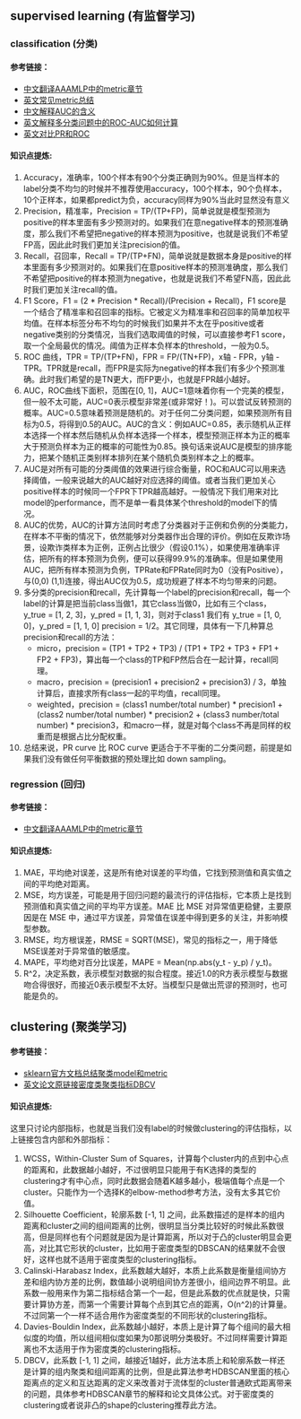 ## supervised learning (有监督学习)

### classification (分类)
#### 参考链接：
- [中文翻译AAAMLP中的metric章节](https://zhuanlan.zhihu.com/p/476927099)
- [英文常见metric总结](https://www.analyticsvidhya.com/blog/2019/08/11-important-model-evaluation-error-metrics/)
- [中文解释AUC的含义](https://www.zhihu.com/question/39840928)
- [英文解释多分类问题中的ROC-AUC如何计算](https://towardsdatascience.com/multiclass-classification-evaluation-with-roc-curves-and-roc-auc-294fd4617e3a)
- [英文对比PR和ROC](https://machinelearningmastery.com/roc-curves-and-precision-recall-curves-for-classification-in-python/)
#### 知识点提炼:
1. Accuracy，准确率，100个样本有90个分类正确则为90%。但是当样本的label分类不均匀的时候并不推荐使用accuracy，100个样本，90个负样本，10个正样本，如果都predict为负，accuracy同样为90%当此时显然没有意义
2. Precision，精准率，Precision = TP/(TP+FP)，简单说就是模型预测为positive的样本里面有多少预测对的。如果我们在意negative样本的预测准确度，那么我们不希望把negative的样本预测为positive，也就是说我们不希望FP高，因此此时我们更加关注precision的值。
3. Recall，召回率，Recall = TP/(TP+FN)，简单说就是数据本身是positive的样本里面有多少预测对的。如果我们在意positive样本的预测准确度，那么我们不希望把positive的样本预测为negative，也就是说我们不希望FN高，因此此时我们更加关注recall的值。
4. F1 Score，F1 = (2 * Precision * Recall)/(Precision + Recall)，F1 score是一个结合了精准率和召回率的指标。它被定义为精准率和召回率的简单加权平均值。在样本标签分布不均匀的时候我们如果并不太在乎positive或者negative类别的分类情况，当我们选取阈值的时候，可以直接参考F1 score，取一个全局最优的情况。阈值为正样本负样本的threshold，一般为0.5。
5. ROC 曲线，TPR = TP/(TP+FN)，FPR = FP/(TN+FP)，x轴 - FPR，y轴 - TPR。TPR就是recall，而FPR是实际为negative的样本我们有多少个预测准确。此时我们希望的是TN更大，而FP更小，也就是FPR越小越好。
6. AUC，ROC曲线下面积，范围在[0, 1]，AUC=1意味着你有一个完美的模型，但一般不太可能，AUC=0表示模型非常差(或非常好！)。可以尝试反转预测的概率。AUC=0.5意味着预测是随机的。对于任何二分类问题，如果预测所有目标为0.5，将得到0.5的AUC。AUC的含义：例如AUC=0.85，表示随机从正样本选择一个样本然后随机从负样本选择一个样本，模型预测正样本为正的概率大于预测负样本为正的概率的可能性为0.85。换句话来说AUC是模型的排序能力，把某个随机正类别样本排列在某个随机负类别样本之上的概率。
7. AUC是对所有可能的分类阈值的效果进行综合衡量，ROC和AUC可以用来选择阈值，一般来说越大的AUC越好对应选择的阈值。或者当我们更加关心positive样本的时候同一个FPR下TPR越高越好。一般情况下我们用来对比model的performance，而不是单一看具体某个threshold的model下的情况。
8. AUC的优势，AUC的计算方法同时考虑了分类器对于正例和负例的分类能力，在样本不平衡的情况下，依然能够对分类器作出合理的评价。例如在反欺诈场景，设欺诈类样本为正例，正例占比很少（假设0.1%），如果使用准确率评估，把所有的样本预测为负例，便可以获得99.9%的准确率。但是如果使用AUC，把所有样本预测为负例，TPRate和FPRate同时为0（没有Positive），与(0,0) (1,1)连接，得出AUC仅为0.5，成功规避了样本不均匀带来的问题。
9. 多分类的precision和recall，先计算每一个label的precision和recall，每一个label的计算是把当前class当做1，其它class当做0，比如有三个class，y_true = [1, 2, 3]，y_pred = [1, 1, 3]，则对于class1 我们有 y_true = [1, 0, 0]，y_pred = [1, 1, 0] precision = 1/2。其它同理，具体有一下几种算总precision和recall的方法：
   - micro，precision = (TP1 + TP2 + TP3) / (TP1 + TP2 + TP3 + FP1 + FP2 + FP3)，算出每一个class的TP和FP然后合在一起计算，recall同理。
   - macro，precision = (precision1 + precision2 + precision3) / 3，单独计算后，直接求所有class一起的平均值，recall同理。
   - weighted，precision = (class1 number/total number) * precision1 + (class2 number/total number) * precision2 + (class3 number/total number) * precision3，和macro一样，就是对每个class不再是同样的权重而是根据占比分配权重。
10. 总结来说，PR curve 比 ROC curve 更适合于不平衡的二分类问题，前提是如果我们没有做任何平衡数据的预处理比如 down sampling。

### regression (回归)
#### 参考链接：
- [中文翻译AAAMLP中的metric章节](https://zhuanlan.zhihu.com/p/476927099)
#### 知识点提炼:
1. MAE，平均绝对误差，这是所有绝对误差的平均值，它找到预测值和真实值之间的平均绝对距离。
2. MSE，均方误差，可能是用于回归问题的最流行的评估指标，它本质上是找到预测值和真实值之间的平均平方误差。MAE 比 MSE 对异常值更稳健，主要原因是在 MSE 中，通过平方误差，异常值在误差中得到更多的关注，并影响模型参数。
3. RMSE，均方根误差，RMSE = SQRT(MSE)，常见的指标之一，用于降低MSE误差对于异常值的敏感度。
4. MAPE，平均绝对百分比误差，MAPE = Mean(np.abs(y_t - y_p) / y_t)。
5. R^2，决定系数，表示模型对数据的拟合程度。接近1.0的R方表示模型与数据吻合得很好，而接近0表示模型不太好。当模型只是做出荒谬的预测时，也可能是负的。


## clustering (聚类学习)

#### 参考链接：
- [sklearn官方文档总结聚类model和metric](https://scikit-learn.org/stable/modules/clustering.html#clustering-performance-evaluation)
- [英文论文原链接密度类聚类指标DBCV](https://www.dbs.ifi.lmu.de/~zimek/publications/SDM2014/DBCV.pdf)
#### 知识点提炼:
这里只讨论内部指标，也就是当我们没有label的时候做clustering的评估指标，以上链接包含内部和外部指标：
1. WCSS，Within-Cluster Sum of Squares，计算每个cluster内的点到中心点的距离和，此数据越小越好，不过很明显只能用于有K选择的类型的clustering才有中心点，同时此数据会随着K越多越小，极端值每个点是一个cluster。只能作为一个选择K的elbow-method参考方法，没有太多其它价值。
2. Silhouette Coefficient，轮廓系数 [-1, 1] 之间，此系数描述的是样本的组内距离和cluster之间的组间距离的比例，很明显当分类比较好的时候此系数很高，但是同样也有个问题就是因为是计算距离，所以对于凸的cluster明显会更高，对比其它形状的cluster，比如用于密度类型的DBSCAN的结果就不会很好，这样也就不适用于密度类型的clustering指标。
3. Calinski-Harabasz Index，此系数越大越好，本质上此系数是衡量组间协方差和组内协方差的比例，数值越小说明组间协方差很小，组间边界不明显。此系数一般用来作为第二指标结合第一个一起，但是此系数的优点就是快，只需要计算协方差，而第一个需要计算每个点到其它点的距离，O(n^2)的计算量。不过同第一个一样不适合用作为密度类型的不同形状的clustering指标。
4. Davies-Bouldin Index，此系数越小越好，本质上是计算了每个组间的最大相似度的均值，所以组间相似度如果为0那说明分类极好。不过同样需要计算距离也不太适用于作为密度类的clustering指标。
5. DBCV，此系数 [-1, 1] 之间，越接近1越好，此方法本质上和轮廓系数一样还是计算的组内聚类和组间距离的比例，但是此算法参考HDBSCAN里面的核心距离点的定义和互达距离的定义来改善对于流体型的cluster普通欧式距离带来的问题，具体参考HDBSCAN章节的解释和论文具体公式。对于密度类的clustering或者说非凸的shape的clustering推荐此方法。
